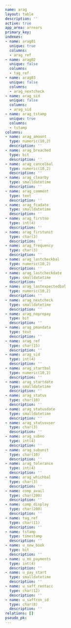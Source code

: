 ```yaml
---
name: arag
layout: table
description: ''
active: true
app_area: arrears
primary_key: 
indexes:
- name: arag01
  unique: true
  columns:
  - arag_ref
- name: arag02
  unique: false
  columns:
  - tag_ref
- name: arag03
  unique: false
  columns:
  - arag_nextcheck
- name: arag_sid
  unique: false
  columns:
  - arag_sid
- name: arag_tstamp
  unique: true
  columns:
  - tstamp
columns:
- name: arag_amount
  type: numeric(10,2)
  description: ''
- name: arag_breached
  type: bit
  description: ''
- name: arag_cancelbal
  type: numeric(10,2)
  description: ''
- name: arag_clearby
  type: smalldatetime
  description: ''
- name: arag_comment
  type: text
  description: ''
- name: arag_fcadate
  type: smalldatetime
  description: ''
- name: arag_firstno
  type: int(4)
  description: ''
- name: arag_firstunit
  type: char(3)
  description: ''
- name: arag_frequency
  type: char(3)
  description: ''
- name: arag_lastcheckbal
  type: numeric(10,2)
  description: ''
- name: arag_lastcheckdate
  type: smalldatetime
  description: ''
- name: arag_lastexpectedbal
  type: numeric(10,2)
  description: ''
- name: arag_nextcheck
  type: smalldatetime
  description: ''
- name: arag_noprepay
  type: bit
  description: ''
- name: arag_pmandata
  type: text
  description: ''
- name: arag_ref
  type: char(15)
  description: ''
- name: arag_sid
  type: int(4)
  description: ''
- name: arag_startbal
  type: numeric(10,2)
  description: ''
- name: arag_startdate
  type: smalldatetime
  description: ''
- name: arag_status
  type: char(10)
  description: ''
- name: arag_statusdate
  type: smalldatetime
  description: ''
- name: arag_statususer
  type: char(3)
  description: ''
- name: arag_subno
  type: int(4)
  description: ''
- name: arag_subunit
  type: char(10)
  description: ''
- name: arag_tolerance
  type: int(4)
  description: ''
- name: arag_whichbal
  type: char(3)
  description: ''
- name: comp_avail
  type: char(200)
  description: ''
- name: comp_display
  type: char(200)
  description: ''
- name: tag_ref
  type: char(11)
  description: ''
- name: tstamp
  type: timestamp
  description: ''
- name: u_new_book
  type: bit
  description: ''
- name: u_no_payments
  type: int(4)
  description: ''
- name: u_pay_start
  type: smalldatetime
  description: ''
- name: u_saff_rentacc
  type: char(12)
  description: ''
- name: u_saffron_id
  type: char(8)
  description: ''
relations: []
pseudo_pk: 
---
```


